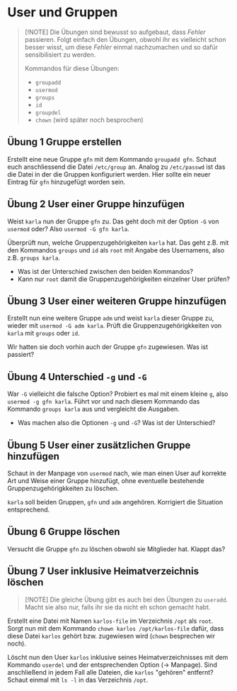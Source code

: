 # User und Gruppen

>[!NOTE] Die Übungen sind bewusst so aufgebaut, dass *Fehler* passieren. Folgt einfach den Übungen, obwohl ihr es vielleicht schon besser wisst, um diese *Fehler* einmal nachzumachen und so dafür sensibilisiert zu werden.
>
> Kommandos für diese Übungen:
>
> - `groupadd`
> - `usermod`
> - `groups`
> - `id`
> - `groupdel`
> - `chown` (wird später noch besprochen)

## Übung 1 Gruppe erstellen
Erstellt eine neue Gruppe `gfn` mit dem Kommando `groupadd gfn`. Schaut euch anschliessend die Datei `/etc/group` an. Analog zu `/etc/passwd` ist das die Datei in der die Gruppen konfiguriert werden. Hier sollte ein neuer Eintrag für `gfn` hinzugefügt worden sein.

## Übung 2 User einer Gruppe hinzufügen
Weist `karla` nun der Gruppe `gfn` zu. Das geht doch mit der Option `-G` von `usermod` oder? Also `usermod -G gfn karla`. 

Überprüft nun, welche Gruppenzugehörigkeiten `karla` hat. Das geht z.B. mit den Kommandos `groups` und `id` als `root` mit Angabe des Usernamens, also z.B. `groups karla`.

- Was ist der Unterschied zwischen den beiden Kommandos?
- Kann nur `root` damit die Gruppenzugehörigkeiten einzelner User prüfen?

## Übung 3 User einer weiteren Gruppe hinzufügen
Erstellt nun eine weitere Gruppe `adm` und weist `karla` dieser Gruppe zu, wieder mit `usermod -G adm karla`. Prüft die Gruppenzugehörigkkeiten von `karla` mit `groups` oder `id`.

Wir hatten sie doch vorhin auch der Gruppe `gfn` zugewiesen. Was ist passiert?

## Übung 4 Unterschied `-g` und `-G`
War `-G` vielleicht die falsche Option? Probiert es mal mit einem kleine `g`, also `usermod -g gfn karla`. Führt vor und nach diesem Kommando das Kommando `groups karla` aus und vergleicht die Ausgaben. 

- Was machen also die Optionen `-g` und `-G`? Was ist der Unterschied?

## Übung 5 User einer zusätzlichen Gruppe hinzufügen
Schaut in der Manpage von `usermod` nach, wie man einen User auf korrekte Art und Weise einer Gruppe hinzufügt, ohne eventuelle bestehende Gruppenzugehörigkkeiten zu löschen.

`karla` soll beiden Gruppen, `gfn` und `adm` angehören. Korrigiert die Situation entsprechend.

## Übung 6 Gruppe löschen
Versucht die Gruppe `gfn` zu löschen obwohl sie Mitglieder hat. Klappt das?

## Übung 7 User inklusive Heimatverzeichnis löschen

>[!NOTE] Die gleiche Übung gibt es auch bei den Übungen zu `useradd`. Macht sie also nur, falls ihr sie da nicht eh schon gemacht habt.

Erstellt eine Datei mit Namen `karlos-file` im Verzeichnis `/opt` als `root`. Sorgt nun mit dem Kommando `chown karlos /opt/karlos-file` dafür, dass diese Datei `karlos` gehört bzw. zugewiesen wird (`chown` besprechen wir noch).


Löscht nun den User `karlos` inklusive seines Heimatverzeichnisses mit dem Kommando `userdel` und der entsprechenden Option (-> Manpage). Sind anschließend in jedem Fall alle Dateien, die `karlos` "gehören" entfernt? Schaut einmal mit `ls -l` in das Verzeichnis `/opt`. 
